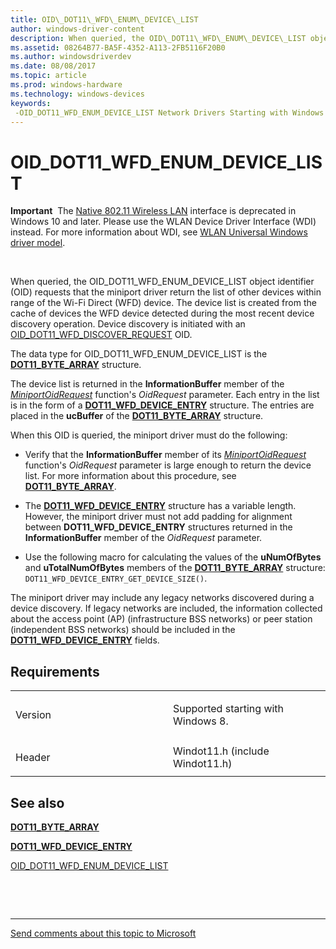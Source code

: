 ```yaml
---
title: OID\_DOT11\_WFD\_ENUM\_DEVICE\_LIST
author: windows-driver-content
description: When queried, the OID\_DOT11\_WFD\_ENUM\_DEVICE\_LIST object identifier (OID) requests that the miniport driver return the list of other devices within range of the Wi-Fi Direct (WFD) device.
ms.assetid: 08264B77-BA5F-4352-A113-2FB5116F20B0
ms.author: windowsdriverdev
ms.date: 08/08/2017
ms.topic: article
ms.prod: windows-hardware
ms.technology: windows-devices
keywords: 
 -OID_DOT11_WFD_ENUM_DEVICE_LIST Network Drivers Starting with Windows Vista
---
```


# OID\_DOT11\_WFD\_ENUM\_DEVICE\_LIST


**Important**  The [Native 802.11 Wireless LAN](https://msdn.microsoft.com/library/windows/hardware/ff560690) interface is deprecated in Windows 10 and later. Please use the WLAN Device Driver Interface (WDI) instead. For more information about WDI, see [WLAN Universal Windows driver model](https://msdn.microsoft.com/library/windows/hardware/dn897672).

 

When queried, the OID\_DOT11\_WFD\_ENUM\_DEVICE\_LIST object identifier (OID) requests that the miniport driver return the list of other devices within range of the Wi-Fi Direct (WFD) device. The device list is created from the cache of devices the WFD device detected during the most recent device discovery operation. Device discovery is initiated with an [OID\_DOT11\_WFD\_DISCOVER\_REQUEST](oid-dot11-wfd-discover-request.md) OID.

The data type for OID\_DOT11\_WFD\_ENUM\_DEVICE\_LIST is the [**DOT11\_BYTE\_ARRAY**](https://msdn.microsoft.com/library/windows/hardware/ff547670) structure.

The device list is returned in the **InformationBuffer** member of the [*MiniportOidRequest*](https://msdn.microsoft.com/library/windows/hardware/ff559416) function's *OidRequest* parameter. Each entry in the list is in the form of a [**DOT11\_WFD\_DEVICE\_ENTRY**](https://msdn.microsoft.com/library/windows/hardware/hh464146) structure. The entries are placed in the **ucBuffer** of the [**DOT11\_BYTE\_ARRAY**](https://msdn.microsoft.com/library/windows/hardware/ff547670) structure.

When this OID is queried, the miniport driver must do the following:

-   Verify that the **InformationBuffer** member of its [*MiniportOidRequest*](https://msdn.microsoft.com/library/windows/hardware/ff559416) function's *OidRequest* parameter is large enough to return the device list. For more information about this procedure, see [**DOT11\_BYTE\_ARRAY**](https://msdn.microsoft.com/library/windows/hardware/ff547670).

<!-- -->

-   The [**DOT11\_WFD\_DEVICE\_ENTRY**](https://msdn.microsoft.com/library/windows/hardware/hh464146) structure has a variable length. However, the miniport driver must not add padding for alignment between **DOT11\_WFD\_DEVICE\_ENTRY** structures returned in the **InformationBuffer** member of the *OidRequest* parameter.

<!-- -->

-   Use the following macro for calculating the values of the **uNumOfBytes** and **uTotalNumOfBytes** members of the [**DOT11\_BYTE\_ARRAY**](https://msdn.microsoft.com/library/windows/hardware/ff547670) structure: `DOT11_WFD_DEVICE_ENTRY_GET_DEVICE_SIZE()`.

The miniport driver may include any legacy networks discovered during a device discovery. If legacy networks are included, the information collected about the access point (AP) (infrastructure BSS networks) or peer station (independent BSS networks) should be included in the [**DOT11\_WFD\_DEVICE\_ENTRY**](https://msdn.microsoft.com/library/windows/hardware/hh464146) fields.

Requirements
------------

<table>
<colgroup>
<col width="50%" />
<col width="50%" />
</colgroup>
<tbody>
<tr class="odd">
<td><p>Version</p></td>
<td><p>Supported starting with Windows 8.</p></td>
</tr>
<tr class="even">
<td><p>Header</p></td>
<td>Windot11.h (include Windot11.h)</td>
</tr>
</tbody>
</table>

## See also


[**DOT11\_BYTE\_ARRAY**](https://msdn.microsoft.com/library/windows/hardware/ff547670)

[**DOT11\_WFD\_DEVICE\_ENTRY**](https://msdn.microsoft.com/library/windows/hardware/hh464146)

[OID\_DOT11\_WFD\_ENUM\_DEVICE\_LIST](oid-dot11-wfd-enum-device-list.md)

 

 


--------------------
[Send comments about this topic to Microsoft](mailto:wsddocfb@microsoft.com?subject=Documentation%20feedback%20%5Bnetvista\netvista%5D:%20OID_DOT11_WFD_ENUM_DEVICE_LIST%20%20RELEASE:%20%288/8/2017%29&body=%0A%0APRIVACY%20STATEMENT%0A%0AWe%20use%20your%20feedback%20to%20improve%20the%20documentation.%20We%20don't%20use%20your%20email%20address%20for%20any%20other%20purpose,%20and%20we'll%20remove%20your%20email%20address%20from%20our%20system%20after%20the%20issue%20that%20you're%20reporting%20is%20fixed.%20While%20we're%20working%20to%20fix%20this%20issue,%20we%20might%20send%20you%20an%20email%20message%20to%20ask%20for%20more%20info.%20Later,%20we%20might%20also%20send%20you%20an%20email%20message%20to%20let%20you%20know%20that%20we've%20addressed%20your%20feedback.%0A%0AFor%20more%20info%20about%20Microsoft's%20privacy%20policy,%20see%20http://privacy.microsoft.com/default.aspx. "Send comments about this topic to Microsoft")



